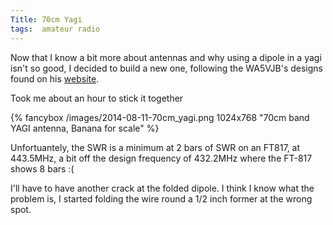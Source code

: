 ```yaml
---
Title: 70cm Yagi
tags:  amateur radio 
---
```


Now that I know a bit more about antennas and why using a dipole in a yagi isn't so good, I decided to build a new one, following the WA5VJB's designs found on his [website](http://www.wa5vjb.com/yagi-pdf/cheapyagi.pdf).

Took me about an hour to stick it together

{% fancybox /images/2014-08-11-70cm_yagi.png 1024x768 "70cm band YAGI antenna, Banana for scale" %}

Unfortuantely, the SWR is a minimum at 2 bars of SWR on an FT817, at 443.5MHz, a bit off the design frequency of 432.2MHz where the FT-817 shows 8 bars :(

I'll have to have another crack at the folded dipole. I think I know what the problem is, I started folding the wire round a 1/2 inch former at the wrong spot.